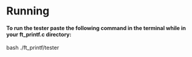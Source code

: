 # Running
#### To run the tester paste the following command in the terminal while in your ft_printf.c directory:
bash ./ft_printf/tester
